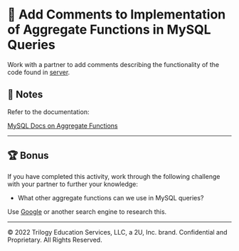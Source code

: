 # 📐 Add Comments to Implementation of Aggregate Functions in MySQL Queries

Work with a partner to add comments describing the functionality of the code found in [server](Unsolved/server.js).

## 📝 Notes

Refer to the documentation:

[MySQL Docs on Aggregate Functions](https://dev.mysql.com/doc/refman/8.0/en/aggregate-functions.html)

---

## 🏆 Bonus

If you have completed this activity, work through the following challenge with your partner to further your knowledge:

* What other aggregate functions can we use in MySQL queries?

Use [Google](https://www.google.com) or another search engine to research this.

---
© 2022 Trilogy Education Services, LLC, a 2U, Inc. brand. Confidential and Proprietary. All Rights Reserved.
